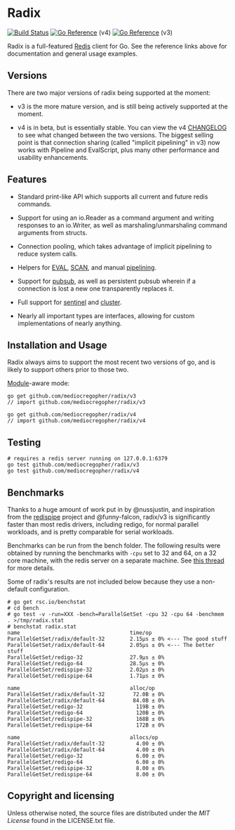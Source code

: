 # Radix

[![Build Status](https://travis-ci.org/mediocregopher/radix.svg)](https://travis-ci.org/mediocregopher/radix)
[![Go Reference](https://pkg.go.dev/badge/mediocregopher/radix/v4.svg)](https://pkg.go.dev/mediocregopher/radix/v4#section-documentation) (v4)
[![Go Reference](https://pkg.go.dev/badge/mediocregopher/radix/v3.svg)](https://pkg.go.dev/mediocregopher/radix/v3#section-documentation) (v3)

Radix is a full-featured [Redis][redis] client for Go. See the reference links
above for documentation and general usage examples.

## Versions

There are two major versions of radix being supported at the moment:

* v3 is the more mature version, and is still being actively supported at the
  moment.

* v4 is in beta, but is essentially stable. You can view the v4
  [CHANGELOG][v4changelog] to see what changed between the two versions. The
  biggest selling point is that connection sharing (called "implicit pipelining"
  in v3) now works with Pipeline and EvalScript, plus many other performance and
  usability enhancements.

[v4changelog]: https://github.com/mediocregopher/radix/blob/v4/CHANGELOG.md

## Features

* Standard print-like API which supports all current and future redis commands.

* Support for using an io.Reader as a command argument and writing responses to
  an io.Writer, as well as marshaling/unmarshaling command arguments from
  structs.

* Connection pooling, which takes advantage of implicit pipelining to reduce
  system calls.

* Helpers for [EVAL][eval], [SCAN][scan], and manual [pipelining][pipelining].

* Support for [pubsub][pubsub], as well as persistent pubsub wherein if a
  connection is lost a new one transparently replaces it.

* Full support for [sentinel][sentinel] and [cluster][cluster].

* Nearly all important types are interfaces, allowing for custom implementations
  of nearly anything.

## Installation and Usage

Radix always aims to support the most recent two versions of go, and is likely
to support others prior to those two.

[Module][module]-aware mode:

    go get github.com/mediocregopher/radix/v3
    // import github.com/mediocregopher/radix/v3

    go get github.com/mediocregopher/radix/v4
    // import github.com/mediocregopher/radix/v4

## Testing

    # requires a redis server running on 127.0.0.1:6379
    go test github.com/mediocregopher/radix/v3
    go test github.com/mediocregopher/radix/v4

## Benchmarks

Thanks to a huge amount of work put in by @nussjustin, and inspiration from the
[redispipe][redispipe] project and @funny-falcon, radix/v3 is significantly
faster than most redis drivers, including redigo, for normal parallel workloads,
and is pretty comparable for serial workloads.

Benchmarks can be run from the bench folder. The following results were obtained
by running the benchmarks with `-cpu` set to 32 and 64, on a 32 core machine,
with the redis server on a separate machine. See [this thread][bench_thread]
for more details.

Some of radix's results are not included below because they use a non-default
configuration.

[bench_thread]: https://github.com/mediocregopher/radix/issues/67#issuecomment-465060960


```
# go get rsc.io/benchstat
# cd bench
# go test -v -run=XXX -bench=ParallelGetSet -cpu 32 -cpu 64 -benchmem . >/tmp/radix.stat
# benchstat radix.stat
name                                   time/op
ParallelGetSet/radix/default-32        2.15µs ± 0% <--- The good stuff
ParallelGetSet/radix/default-64        2.05µs ± 0% <--- The better stuff
ParallelGetSet/redigo-32               27.9µs ± 0%
ParallelGetSet/redigo-64               28.5µs ± 0%
ParallelGetSet/redispipe-32            2.02µs ± 0%
ParallelGetSet/redispipe-64            1.71µs ± 0%

name                                   alloc/op
ParallelGetSet/radix/default-32         72.0B ± 0%
ParallelGetSet/radix/default-64         84.0B ± 0%
ParallelGetSet/redigo-32                 119B ± 0%
ParallelGetSet/redigo-64                 120B ± 0%
ParallelGetSet/redispipe-32              168B ± 0%
ParallelGetSet/redispipe-64              172B ± 0%

name                                   allocs/op
ParallelGetSet/radix/default-32          4.00 ± 0%
ParallelGetSet/radix/default-64          4.00 ± 0%
ParallelGetSet/redigo-32                 6.00 ± 0%
ParallelGetSet/redigo-64                 6.00 ± 0%
ParallelGetSet/redispipe-32              8.00 ± 0%
ParallelGetSet/redispipe-64              8.00 ± 0%
```

## Copyright and licensing

Unless otherwise noted, the source files are distributed under the *MIT License*
found in the LICENSE.txt file.

[redis]: http://redis.io
[godoc]: https://godoc.org/github.com/mediocregopher/radix
[eval]: https://redis.io/commands/eval
[scan]: https://redis.io/commands/scan
[pipelining]: https://redis.io/topics/pipelining
[pubsub]: https://redis.io/topics/pubsub
[sentinel]: http://redis.io/topics/sentinel
[cluster]: http://redis.io/topics/cluster-spec
[module]: https://github.com/golang/go/wiki/Modules
[redispipe]: https://github.com/joomcode/redispipe
